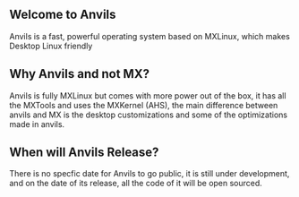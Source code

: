 ## Welcome to Anvils
Anvils is a fast, powerful operating system based on MXLinux, which makes Desktop Linux friendly 

## Why Anvils and not MX?
Anvils is fully MXLinux but comes with more power out of the box, it has all the MXTools and uses the MXKernel (AHS), the main difference between anvils and MX is the desktop customizations and some of the optimizations made in anvils.

## When will Anvils Release?
There is no specfic date for Anvils to go public, it is still under development, and on the date of its release, all the code of it will be open sourced.
